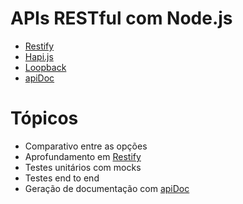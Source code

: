 # APIs RESTful com Node.js

* [Restify](http://restify.com/)
* [Hapi.js](http://hapijs.com/)
* [Loopback](http://loopback.io/)
* [apiDoc](http://apidocjs.com/)

# Tópicos

* Comparativo entre as opções
* Aprofundamento em [Restify](http://restify.com/)
* Testes unitários com mocks
* Testes end to end
* Geração de documentação com [apiDoc](http://apidocjs.com/)
